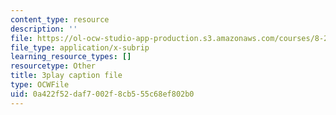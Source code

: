 ```yaml
---
content_type: resource
description: ''
file: https://ol-ocw-studio-app-production.s3.amazonaws.com/courses/8-286-the-early-universe-fall-2013/0a422f52daf7002f8cb555c68ef802b0_OtJFD9HNnoc.srt
file_type: application/x-subrip
learning_resource_types: []
resourcetype: Other
title: 3play caption file
type: OCWFile
uid: 0a422f52-daf7-002f-8cb5-55c68ef802b0
---
```

